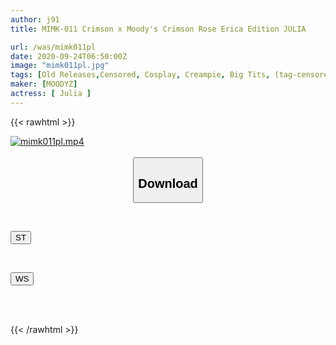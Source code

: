 ```yaml
---
author: j91
title: MIMK-011 Crimson x Moody's Crimson Rose Erica Edition JULIA

url: /was/mimk011pl
date: 2020-09-24T06:50:00Z
image: "mimk011pl.jpg"
tags: [Old Releases,Censored, Cosplay, Creampie, Big Tits, (tag-censored), Gangbang, Molester, Digital Mosaic, Original Collaboration, Long Boots	]
maker: [MOODYZ]
actress: [ Julia ]
---
```



{{< rawhtml >}}

<div class="video" data-videoid="LpAZ1l0r4quRQvo">
    <a href="javascript:;">
        <img src="/was/mimk011pl/mimk011pl.jpg" width="WIDTH" height="HEIGHT" alt="mimk011pl.mp4" loading="lazy">
    </a>
</div>

<script type="text/javascript" src="https://j91.asia/asset/on-demand-st.js"></script>

<br>
  <link rel="stylesheet" href="https://j91.asia/asset/bs5.css">
  
  <center>
  <button class="btn btn-primary" type="button" data-bs-toggle="collapse" data-bs-target=".multi-collapse" aria-expanded="false" aria-controls="multiCollapseExample1 multiCollapseExample2"><h2>Download</h2></button></center>
</p>
<div class="row">
  <div class="col">
    <div class="collapse multi-collapse" id="multiCollapseExample1">
      <div class="card card-body">
	      	      <br>
<div class="buttons">  
<p><a href="https://streamtape.to/v/LpAZ1l0r4quRQvo" target="_blank"><button class="btn-hover color-3"><i class="fa fa-download"></i> ST</button></a></p></div>
    </div>
  </div>
</div>
  <div class="col">
    <div class="collapse multi-collapse" id="multiCollapseExample2">
      <div class="card card-body">
	      <br>
<div class="buttons">
<p><a href="https://wolfstream.tv/5ov6ayel5lci" target="_blank"><button class="btn-hover color-8"><i class="fa fa-download"></i> WS</button></a></p></div>
<br><br>
      </div>
    </div>
  </div>
</div>

{{< /rawhtml >}}